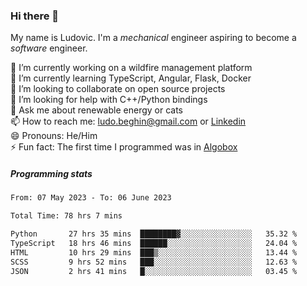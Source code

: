 ### Hi there 👋

My name is Ludovic. I'm a *mechanical* engineer aspiring to become a *software* engineer.

 🔭 I’m currently working on a wildfire management platform<br/>
 🌱 I’m currently learning TypeScript, Angular, Flask, Docker<br/>
 👯 I’m looking to collaborate on open source projects<br/>
 🤔 I’m looking for help with C++/Python bindings<br/>
 💬 Ask me about renewable energy or cats<br/>
 📫 How to reach me: ludo.beghin@gmail.com or [Linkedin](https://www.linkedin.com/in/ludovic-beghin/)<br/>
 😄 Pronouns: He/Him<br/>
 ⚡ Fun fact: The first time I programmed was in [Algobox](https://fr.wikipedia.org/wiki/Algobox)<br/>

##### Programming stats
<!--START_SECTION:waka-->

```txt
From: 07 May 2023 - To: 06 June 2023

Total Time: 78 hrs 7 mins

Python       27 hrs 35 mins  ████████▓░░░░░░░░░░░░░░░░   35.32 %
TypeScript   18 hrs 46 mins  ██████░░░░░░░░░░░░░░░░░░░   24.04 %
HTML         10 hrs 29 mins  ███▒░░░░░░░░░░░░░░░░░░░░░   13.44 %
SCSS         9 hrs 52 mins   ███░░░░░░░░░░░░░░░░░░░░░░   12.63 %
JSON         2 hrs 41 mins   █░░░░░░░░░░░░░░░░░░░░░░░░   03.45 %
```

<!--END_SECTION:waka-->
